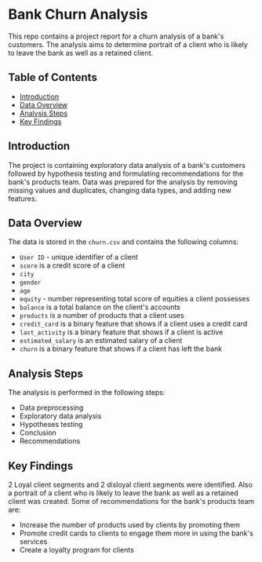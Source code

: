 # Bank Churn Analysis

This repo contains a project report for a churn analysis of a bank's customers. The analysis aims to determine portrait of a client who is likely to leave the bank as well as a retained client. 

## Table of Contents
- [Introduction](#introduction)
- [Data Overview](#data-overview)
- [Analysis Steps](#analysis-steps)
- [Key Findings](#key-findings)

## Introduction

The project is containing exploratory data analysis of a bank's customers followed by hypothesis testing and formulating recommendations for the bank's products team.
Data was prepared for the analysis by removing missing values and duplicates, changing data types, and adding new features.

## Data Overview

The data is stored in the `churn.csv` and contains the following columns:
 - `User ID` - unique identifier of a client
 - `score` is a credit score of a client
 - `city`
 - `gender`
 - `age`
 - `equity` - number representing total score of equities a client possesses
 - `balance` is a total balance on the client's accounts
 - `products` is a number of products that a client uses
 - `credit_card` is a binary feature that shows if a client uses a credit card
 - `last_activity` is a binary feature that shows if a client is active
 - `estimated_salary` is an estimated salary of a client
 - `churn` is a binary feature that shows if a client has left the bank

## Analysis Steps

The analysis is performed in the following steps:
 - Data preprocessing
 - Exploratory data analysis
 - Hypotheses testing
 - Conclusion
 - Recommendations

## Key Findings

2 Loyal client segments and 2 disloyal client segments were identified. Also a portrait of a client who is likely to leave the bank as well as a retained client was created. 
Some of recommendations for the bank's products team are:
 - Increase the number of products used by clients by promoting them
 - Promote credit cards to clients to engage them more in using the bank's services
 - Create a loyalty program for clients